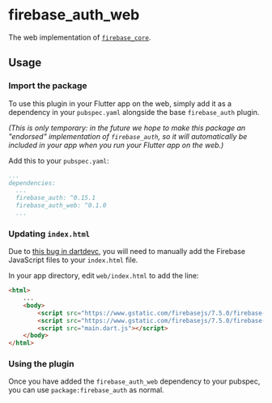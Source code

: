# firebase_auth_web

The web implementation of [`firebase_core`][1].

## Usage

### Import the package

To use this plugin in your Flutter app on the web, simply add it as a
dependency in your `pubspec.yaml` alongside the base `firebase_auth`
plugin.

_(This is only temporary: in the future we hope to make this package
an "endorsed" implementation of `firebase_auth`, so it will automatically
be included in your app when you run your Flutter app on the web.)_

Add this to your `pubspec.yaml`:

```yaml
...
dependencies:
  ...
  firebase_auth: ^0.15.1
  firebase_auth_web: ^0.1.0
  ...
```

### Updating `index.html`

Due to [this bug in dartdevc][2], you will need to manually add the Firebase
JavaScript files to your `index.html` file.

In your app directory, edit `web/index.html` to add the line:

```html
<html>
    ...
    <body>
        <script src="https://www.gstatic.com/firebasejs/7.5.0/firebase-app.js"></script>
        <script src="https://www.gstatic.com/firebasejs/7.5.0/firebase-auth.js"></script>
        <script src="main.dart.js"></script>
    </body>
</html>
```

### Using the plugin

Once you have added the `firebase_auth_web` dependency to your pubspec,
you can use `package:firebase_auth` as normal.

[1]: ../firebase_auth
[2]: https://github.com/dart-lang/sdk/issues/33979
